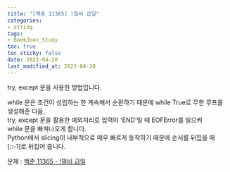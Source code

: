 ```yaml
---
title: "[백준 11365] !밀비 급일"
categories: 
- string
tags:
- BaekJoon_Study
toc: true
toc_sticky: false
date: 2022-04-20
last_modified_at: 2022-04-20
---
```


try, except 문을 사용한 방법입니다.

while 문은 조건이 성립하는 한 계속해서 순환하기 때문에 while True로 무한 루프를 생성해준 다음,  
try, except 문을 활용한 예외처리로 입력이 'END'일 때 EOFError를 일으켜  
while 문을 빠져나오게 합니다.  
Python에서 slicing이 내부적으로 매우 빠르게 동작하기 때문에 순서를 뒤집을 때  
[::-1]로 뒤집어 줍니다.

문제 : [백준 11365 - !밀비 급일](https://www.acmicpc.net/problem/11365)

<script src="https://gist.github.com/Ryumaker/2a76a9744df66439ba27f37b2abb8998.js"></script>




